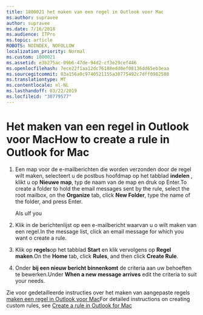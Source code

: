 ```yaml
---
title: 1800021 het maken van een regel in Outlook voor Mac
ms.author: supravee
author: supravee
ms.date: 7/16/2018
ms.audience: ITPro
ms.topic: article
ROBOTS: NOINDEX, NOFOLLOW
localization_priority: Normal
ms.custom: 1800021
ms.assetid: e3b275ac-09b6-47de-94d2-cf3e29cef446
ms.openlocfilehash: 7ece22f1aa12dc76188edd0ef08136dd65eb3eaa
ms.sourcegitcommit: 03a156a9c9740521155a30775492c7dff0982588
ms.translationtype: MT
ms.contentlocale: nl-NL
ms.lasthandoff: 03/22/2019
ms.locfileid: "30779577"
---
```

# <a name="how-to-create-a-rule-in-outlook-for-mac"></a><span data-ttu-id="0b754-102">Het maken van een regel in Outlook voor Mac</span><span class="sxs-lookup"><span data-stu-id="0b754-102">How to create a rule in Outlook for Mac</span></span>

1. <span data-ttu-id="0b754-103">Een map voor de e-mailberichten die worden verzonden door de regel wilt maken, selecteert u de postbus hoofdmap op het tabblad **indelen** , klikt u op **Nieuwe map**, typ de naam van de map en druk op Enter.</span><span class="sxs-lookup"><span data-stu-id="0b754-103">To create a folder to hold the email messages sent by the rule, select the root mailbox, on the **Organize** tab, click **New Folder**, type the name of the folder, and press Enter.</span></span>
    
    <span data-ttu-id="0b754-104">Als u</span><span class="sxs-lookup"><span data-stu-id="0b754-104">If you</span></span> 
    
2. <span data-ttu-id="0b754-105">Klik in de berichtenlijst op een e-mailbericht waarvan u o wilt maken van een regel.</span><span class="sxs-lookup"><span data-stu-id="0b754-105">In the message list, click an email message for which you want o create a rule.</span></span>
    
3. <span data-ttu-id="0b754-106">Klik op **regels**op het tabblad **Start** en klik vervolgens op **Regel maken**.</span><span class="sxs-lookup"><span data-stu-id="0b754-106">On the **Home** tab, click **Rules**, and then click **Create Rule**.</span></span>
    
4. <span data-ttu-id="0b754-107">Onder **bij een nieuw bericht binnenkomt** de criteria aan uw behoeften te bewerken.</span><span class="sxs-lookup"><span data-stu-id="0b754-107">Under **When a new message arrives** edit the criteria to suit your needs.</span></span> 
    
<span data-ttu-id="0b754-108">Zie voor gedetailleerde instructies over het maken van aangepaste regels [maken een regel in Outlook voor Mac](https://aka.ms/AA1uy0v)</span><span class="sxs-lookup"><span data-stu-id="0b754-108">For detailed instructions on creating custom rules, see [Create a rule in Outlook for Mac](https://aka.ms/AA1uy0v)</span></span>
  

